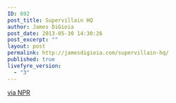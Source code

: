 ```yaml
---
ID: 692
post_title: Supervillain HQ
author: James DiGioia
post_date: 2013-05-30 14:30:26
post_excerpt: ""
layout: post
permalink: http://jamesdigioia.com/supervillain-hq/
published: true
livefyre_version:
  - "3"
---
```

[via NPR][1]

 [1]: http://www.npr.org/blogs/krulwich/2012/02/24/147367644/six-legged-giant-finds-secret-hideaway-hides-for-80-years